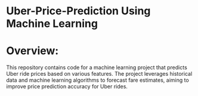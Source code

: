 # Uber-Price-Prediction Using Machine Learning
# Overview:
This repository contains code for a machine learning project that predicts Uber ride prices based on various features. The project leverages historical data and machine learning algorithms to forecast fare estimates, aiming to improve price prediction accuracy for Uber rides.

